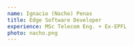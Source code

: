 ```yaml
---
name: Ignacio (Nacho) Penas
title: Edge Software Developer
experience: MSc Telecom Eng. + Ex-EPFL
photo: nacho.png
---
```

